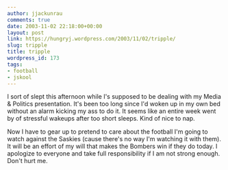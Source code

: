 ```yaml
---
author: jjackunrau
comments: true
date: 2003-11-02 22:18:00+00:00
layout: post
link: https://hungryj.wordpress.com/2003/11/02/tripple/
slug: tripple
title: tripple
wordpress_id: 173
tags:
- football
- jskool
---
```


I sort of slept this afternoon while I's supposed to be dealing with my Media & Politics presentation.  It's been too long since I'd woken up in my own bed without an alarm kicking my ass to do it.  It seems like an entire week went by of stressful wakeups after too short sleeps.  Kind of nice to nap.

Now I have to gear up to pretend to care about the football I'm going to watch against the Saskies (cause there's no way I'm watching it with them).  It will be an effort of my will that makes the Bombers win if they do today.  I apologize to everyone and take full responsibility if I am not strong enough.  Don't hurt me.
